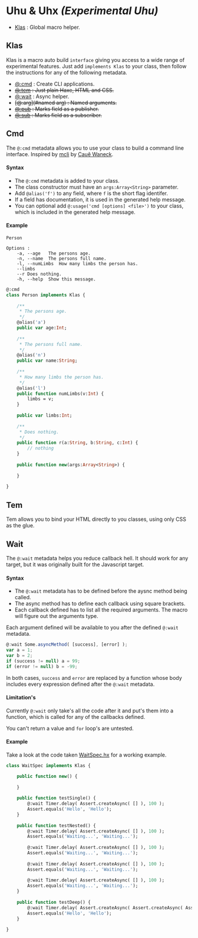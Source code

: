 # Uhu & Uhx _(Experimental Uhu)_

* [Klas](#klas) : Global macro helper.

## Klas

Klas is a macro auto build `interface` giving you access to a wide range of experimental features.
Just add `implements Klas` to your class, then follow the instructions for any of the following
metadata.

+ [@:cmd](#cmd) : Create CLI applications.
+ ~~[@:tem](#tem) : Just plain Haxe, HTML and CSS.~~
+ [@:wait](#wait) : Async helper.
+ ~~[@:arg](#named arg) : Named arguments.~~
+ ~~[@:pub](#pubsub) : Marks field as a publisher.~~
+ ~~[@:sub](#pubsub) : Marks field as a subscriber.~~

## Cmd

The `@:cmd` metadata allows you to use your class to build a command line interface. 
Inspired by [mcli](https://github.com/waneck/mcli) by [Cauê Waneck](https://github.com/waneck).

#### Syntax

+ The `@:cmd` metadata is added to your class.
+ The class constructor must have an `args:Array<String>` parameter.
+ Add `@alias('f')` to any field, where `f` is the short flag identifer.
+ If a field has documentation, it is used in the generated help message.
+ You can optional add `@:usage('cmd [options] <file>')` to your class, which is included in the generated
help message.

#### Example

``` Shell
Person

Options :
	-a, --age	The persons age.
	-n, --name	The persons full name.
	-l, --numLimbs	How many limbs the person has.
	--limbs	
	--r	Does nothing.
	-h, --help	Show this message.
```

``` Haxe
@:cmd
class Person implements Klas {
	
	/**
	 * The persons age.
	 */
	@alias('a')
	public var age:Int;
	
	/**
	 * The persons full name.
	 */
	@alias('n')
	public var name:String;
	
	/**
	 * How many limbs the person has.
	 */
	@alias('l')
	public function numLimbs(v:Int) {
		limbs = v;
	}
	
	public var limbs:Int;
	
	/**
	 * Does nothing.
	 */
	public function r(a:String, b:String, c:Int) {
		// nothing
	}
	
	public function new(args:Array<String>) {
		
	}
	
}
```
	
## Tem

Tem allows you to bind your HTML directly to you classes, using only CSS as the glue.

## Wait

The `@:wait` metadata helps you reduce callback hell. It should work for any target, but it was originally built for the Javascript target.

#### Syntax

+ The `@:wait` metadata has to be defined before the aysnc method being called.
+ The async method has to define each callback using square brackets.
+ Each callback defined has to list all the required arguments. The macro will figure out the arguments type.
 
Each argument defined will be available to you after the defined `@:wait` metadata.

``` Javascript
@:wait Some.asyncMethod( [success], [error] );
var a = 1;
var b = 2;
if (success != null) a = 99;
if (error != null) b = -99;
```

In both cases, `success` and `error` are replaced by a function 
whose body includes every expression defined after the `@:wait` metadata.

#### Limitation's

Currently `@:wait` only take's all the code after it and put's them into
a function, which is called for any of the callbacks defined.

You can't return a value and `for` loop's are untested.

#### Example

Take a look at the code taken [WaitSpec.hx](https://github.com/skial/uhu/blob/experimental/src/tests/src/uhx/macro/WaitSpec.hx) for a working example.

``` Haxe
class WaitSpec implements Klas {

	public function new() {
		
	}
	
	public function testSingle() {
		@:wait Timer.delay( Assert.createAsync( [] ), 100 );
		Assert.equals('Hello', 'Hello');
	}
	
	public function testNested() {
		@:wait Timer.delay( Assert.createAsync( [] ), 100 );
		Assert.equals('Waiting...', 'Waiting...');
		
		@:wait Timer.delay( Assert.createAsync( [] ), 100 );
		Assert.equals('Waiting...', 'Waiting...');
		
		@:wait Timer.delay( Assert.createAsync( [] ), 100 );
		Assert.equals('Waiting...', 'Waiting...');
		
		@:wait Timer.delay( Assert.createAsync( [] ), 100 );
		Assert.equals('Waiting...', 'Waiting...');
	}
	
	public function testDeep() {
		@:wait Timer.delay( Assert.createAsync( Assert.createAsync( Assert.createAsync( Assert.createAsync( [] ) ) ) ), 100 );
		Assert.equals('Hello', 'Hello');
	}
	
}
```

